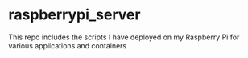 # raspberrypi_server
This repo includes the scripts I have deployed on my Raspberry Pi for various applications and containers
